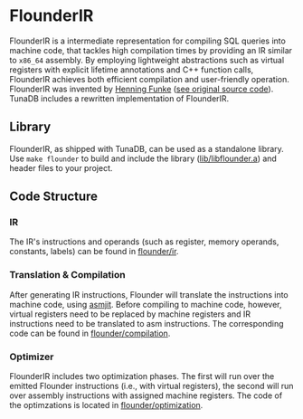 # FlounderIR

FlounderIR is a intermediate representation for compiling SQL queries into machine code, that tackles high compilation times by providing an IR similar to `x86_64` assembly.
By employing lightweight abstractions such as virtual registers with explicit lifetime annotations and C++ function calls, FlounderIR achieves both efficient compilation and user-friendly operation.
FlounderIR was invented by [Henning Funke](https://github.com/Henning1) ([see original source code](https://github.com/Henning1/resql)).
TunaDB includes a rewritten implementation of FlounderIR.

## Library
FlounderIR, as shipped with TunaDB, can be used as a standalone library.
Use `make flounder` to build and include the library ([lib/libflounder.a](lib/libflounder.a)) and header files to your project.

## Code Structure
### IR
The IR's instructions and operands (such as register, memory operands, constants, labels) can be found in [flounder/ir](ir).

### Translation & Compilation
After generating IR instructions, Flounder will translate the instructions into machine code, using [asmjit](https://github.com/asmjit/asmjit).
Before compiling to machine code, however, virtual registers need to be replaced by machine registers and IR instructions need to be translated to asm instructions.
The corresponding code can be found in [flounder/compilation](compilation).

### Optimizer
FlounderIR includes two optimization phases.
The first will run over the emitted Flounder instructions (i.e., with virtual registers), the second will run over assembly instructions with assigned machine registers.
The code of the optimzations is located in [flounder/optimization](flounder/optimization).
